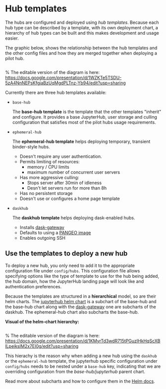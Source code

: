 # Hub templates
The hubs are configured and deployed using *hub templates*. Because each hub
type can be described by a template, with its own deployment chart, a hierarchy
of hub types can be built and this makes development and usage easier.

The graphic below, shows the relationship between the hub templates and the other
config files and how they are merged together when deploying a pilot hub.

```{figure} ../images/config-flow.png
```
% The editable version of the diagram is here: https://docs.google.com/presentation/d/1WZKTe5TSDU-5zA4NnNEPsKfgjaBzUqMgdPLTnz-Yb94/edit?usp=sharing

Currently there are three hub templates available:
- `base-hub`

  The **base-hub template** is the template that the other templates "inherit" and configure.
  It provides a base JupyterHub, user storage and culling configuration that satisfies most of the
  pilot hubs usage requirements.

- `ephemeral-hub`

  The **ephemeral-hub template** helps deploying temporary, transient binder-style hubs.
    - Doesn't require any user authentication.
    - Permits limiting of resources:
      * memory / CPU limits
      * maximum number of concurrent user servers
    - Has more aggressive culling:
      - Stops server after 30min of idleness
      - Desn't let servers run for more than 8h
    - Has no persistent storage
    - Doesn't use or configures a home page template

- `daskhub`

  The **daskhub template** helps deploying dask-enabled hubs.
    - Installs [dask-gateway](https://gateway.dask.org/)
    - Defaults to using a [PANGEO image](https://pangeo-data.github.io/pangeo-stacks/)
    - Enables outgoing SSH

## Use the templates to deploy a new hub

To deploy a new hub, you only need to add it to the appropriate configuration file under `config/hubs`.
This configuration file allows specifying options like the type of template to use for the hub being added,
the hub domain, how the JupyterHub landing page will look like and authentication preferences.

Because the templates are structured in a **hierarchical** model, so are their helm charts.
The [jupyterhub helm chart](https://jupyterhub.github.io/helm-chart/) is a subchart of the base-hub and
the base-hub chart along with the [dask-gateway](https://dask.org/dask-gateway-helm-repo/) one are
subcharts of the daskhub. The ephemeral-hub chart also subcharts the base-hub.

**Visual of the helm-chart hierarchy:**
```{figure} ../images/helm-charts-hierarchy.png
```
% The editable version of the diagram is here: https://docs.google.com/presentation/d/1KMyrTd3wdR715tPGuzIHkHqScXBlLpeiksIM2x7EI0g/edit?usp=sharing

This hierachy is the reason why when adding a new hub using the `daskhub` or the `ephemeral-hub` template, the jupyterhub
specific configuration under `config/hubs` needs to be nested under a `base-hub` key, indicating that we are overriding configuration
from the *base-hub/jupyterhub* parent chart.

Read more about subcharts and how to configure them in the [Helm docs](https://helm.sh/docs/chart_template_guide/subcharts_and_globals/#overriding-values-from-a-parent-chart).